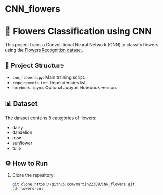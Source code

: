 # CNN_flowers
# 🌸 Flowers Classification using CNN
This project trains a Convolutional Neural Network (CNN) to classify flowers
using the [Flowers Recognition dataset](https://www.kaggle.com/alxmamaev/flowers-recognition).

## 🚀 Project Structure
- `cnn_flowers.py`: Main training script.
- `requirements.txt`: Dependencies list.
- `notebook.ipynb`: Optional Jupyter Notebook version.

## 📊 Dataset
The dataset contains 5 categories of flowers:
- daisy
- dandelion
- rose
- sunflower
- tulip

## ⚙️ How to Run
1. Clone the repository:
   ```bash
   git clone https://github.com/martin22308/CNN_flowers.git
   cd flowers-cnn

